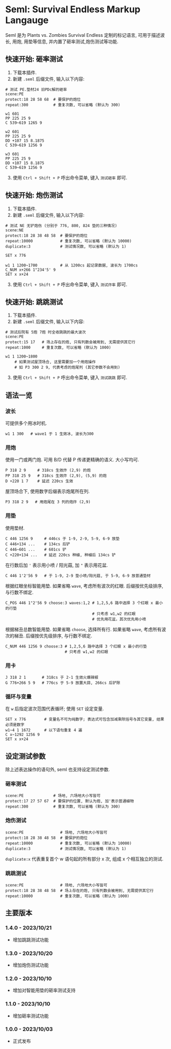 # Seml: Survival Endless Markup Langauge

Seml 是为 Plants vs. Zombies Survival Endless 定制的标记语言, 可用于描述波长, 用炮, 用垫等信息, 并内置了砸率测试,炮伤测试等功能.

## 快速开始: 砸率测试

1. 下载本插件.
2. 新建 `.seml` 后缀文件, 输入以下内容:
```
# 测试 PE.垫材24 旧PDc解的砸率
scene:PE
protect:18 28 58 68  # 要保护的炮位
repeat:300           # 重复次数, 可以省略 (默认为 300)

w1 601
PP 225 25 9
C 539~619 1265 9

w2 601
PP 225 25 9 
DD +107 15 8.1875
C 539~619 1256 9

w3 601
PP 225 25 9
DD +107 15 8.1875
C 539~619 1256 9
```

3. 使用 `Ctrl + Shift + P` 呼出命令菜单, 键入 `测试砸率` 即可.

## 快速开始: 炮伤测试

1. 下载本插件.
2. 新建 `.seml` 后缀文件, 输入以下内容:
```
# 测试 NE 无铲炮伤 (分别于 776, 800, 824 垫的三种情况)
scene:NE
protect:18 28 38 48 58  # 要保护的炮位
repeat:10000            # 重复次数, 可以省略 (默认为 10000)
duplicate:3             # 测试情况数, 可以省略 (默认为 1)

SET x 776

w1 1 1200~1700          # 从 1200cs 起记录数据, 波长为 1700cs
C_NUM x+266 1"234'5' 9
SET x x+24
```

3. 使用 `Ctrl + Shift + P` 呼出命令菜单, 键入 `测试炸率` 即可.

## 快速开始: 跳跳测试

1. 下载本插件.
2. 新建 `.seml` 后缀文件, 输入以下内容:
```
# 测试后院有 5炮 7炮 时全收跳跳的最大波次
scene:PE
protect:15 17   # 场上存在的炮, 只有列数会被用到, 无需提供其它行
repeat:1000     # 重复次数, 可以省略 (默认为 1000)

w1 1 1200~1800
    # 如果测试屋顶场合, 这里需要加一个用炮操作
    # 如 P3 300 2 9, 代表考虑的炮尾列 (其它参数不会用到)
```

3. 使用 `Ctrl + Shift + P` 呼出命令菜单, 键入 `测试跳跳` 即可.

## 语法一览

### 波长

可提供多个用冰时机.

```
w1 1 300   # wave1 于 1 生效冰, 波长为300
```

### 用炮

使用一门或两门炮. 可用 B/D 代替 P 传递更精确的语义. 大小写均可.

```
P 318 2 9     # 318cs 生效炸 (2,9) 的炮
PP 318 25 9   # 318cs 生效炸 (2,9), (5,9) 的炮
D +220 1 7    # 延迟 220cs 生效
```

屋顶场合下, 使用数字后缀表示炮尾所在列.

```
P3 318 2 9   # 用炮尾在 3 列的炮炸 (2,9)
```

### 用垫

使用垫材.

```
C 446 1256 9     # 446cs 于 1-9, 2-9, 5-9, 6-9 放垫
C 446+134 ...    # 134cs 后铲
C 446~601 ...    # 601cs 铲
C +220+134 ...   # 延迟 220cs 种植, 种植后 134cs 铲
```

在行数后加 `'` 表示用小喷 / 阳光菇, 加 `"` 表示用花盆.


```
C 446 1'2'56 9   # 于 1-9, 2-9 垫小喷/阳光菇, 于 5-9, 6-9 放普通垫材
```

根据红眼坐标智能用垫. 如果省略 `wave`, 考虑所有波次的红眼. 后缀按优先级排序, 与行数不绑定.

```
C_POS 446 1"2'56 9 choose:3 waves:1,2 # 1,2,5,6 路中选择 3 个红眼 x 最小的行垫
                                      # 只考虑 w1,w2 的红眼
                                      # 优先用花盆，其次优先用小喷
```

根据梯丑总数智能用垫. 如果省略 `choose`, 选择所有行. 如果省略 `wave`, 考虑所有波次的梯丑. 后缀按优先级排序, 与行数不绑定.

```
C_NUM 446 1256 9 choose:3 # 1,2,5,6 路中选择 3 个红眼 x 最小的行垫
                          # 只考虑 w1,w2 的红眼
```

### 用卡

```
J 318 2 1       # 318cs 于 2-1 生效火爆辣椒
G 776+266 5 9   # 776cs 于 5-9 放置大蒜, 266cs 后铲除
```

### 循环与变量

在 `w` 后指定波次范围代表循环; 使用 `SET` 设定变量.

```
SET x 776        # 变量名不可为纯数字; 表达式可包含加减乘除括号与其它变量, 结果必须是数字 
w1~4 1 1672      # 以下语句重复 4 遍
C x~1292 1256 9
SET x x+24
```


## 设定测试参数

除上述表达操作的语句外, seml 也支持设定测试参数.

### 砸率测试

```
scene:PE             # 场地, 六场地大小写皆可
protect:17 27 57 67  # 要保护的位置, 默认为炮, 加'表示普通植物
repeat:300           # 重复次数, 可以省略 (默认为 300)
```

### 炮伤测试

```
scene:PE                # 场地, 六场地大小写皆可
protect:18 28 38 48 58  # 要保护的炮位
repeat:10000            # 重复次数, 可以省略 (默认为 10000)
duplicate:3             # 测试情况数, 可以省略 (默认为 1)
```

`duplicate:x` 代表重复首个 w 语句起的所有部分 x 次, 组成 x 个相互独立的测试.

### 跳跳测试

```
scene:PE                # 场地, 六场地大小写皆可
protect:18 28 38 48 58  # 场上存在的炮, 只有列数会被用到, 无需提供其它行
repeat:10000            # 重复次数, 可以省略 (默认为 1000)
```

## 主要版本

### 1.4.0 - 2023/10/21

- 增加跳跳测试功能

### 1.3.0 - 2023/10/20

- 增加炮伤测试功能

### 1.2.0 - 2023/10/10

- 增加对智能用垫的砸率测试支持

### 1.1.0 - 2023/10/10

- 增加砸率测试功能

### 1.0.0 - 2023/10/03

- 正式发布